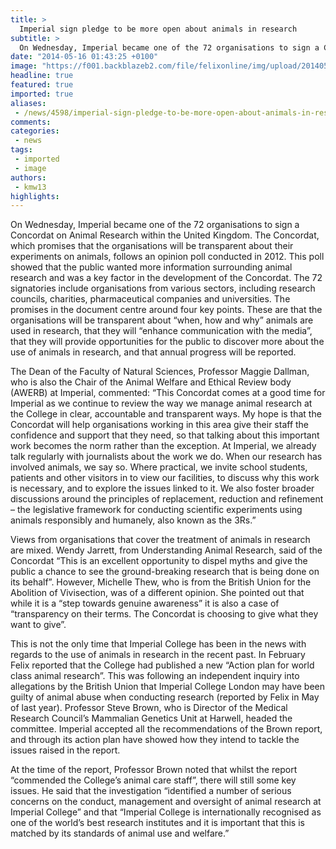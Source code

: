 ```yaml
---
title: >
  Imperial sign pledge to be more open about animals in research
subtitle: >
  On Wednesday, Imperial became one of the 72 organisations to sign a Concordat on Animal Research within the United Kingdom. The Concordat, which promises that the organisations will be transparent about their experiments on animals, follows an opinion poll conducted in 2012.
date: "2014-05-16 01:43:25 +0100"
image: "https://f001.backblazeb2.com/file/felixonline/img/upload/201405160244-jal08-1576_news_college_logo_entrance_web.jpg"
headline: true
featured: true
imported: true
aliases:
 - /news/4598/imperial-sign-pledge-to-be-more-open-about-animals-in-research
comments:
categories:
 - news
tags:
 - imported
 - image
authors:
 - kmw13
highlights:
---
```


On Wednesday, Imperial became one of the 72 organisations to sign a Concordat on Animal Research within the United Kingdom. The Concordat, which promises that the organisations will be transparent about their experiments on animals, follows an opinion poll conducted in 2012. This poll showed that the public wanted more information surrounding animal research and was a key factor in the development of the Concordat. The 72 signatories include organisations from various sectors, including research councils, charities, pharmaceutical companies and universities. The promises in the document centre around four key points. These are that the organisations will be transparent about “when, how and why” animals are used in research, that they will “enhance communication with the media”, that they will provide opportunities for the public to discover more about the use of animals in research, and that annual progress will be reported.

The Dean of the Faculty of Natural Sciences, Professor Maggie Dallman, who is also the Chair of the Animal Welfare and Ethical Review body (AWERB) at Imperial, commented: “This Concordat comes at a good time for Imperial as we continue to review the way we manage animal research at the College in clear, accountable and transparent ways. My hope is that the Concordat will help organisations working in this area give their staff the confidence and support that they need, so that talking about this important work becomes the norm rather than the exception. At Imperial, we already talk regularly with journalists about the work we do. When our research has involved animals, we say so. Where practical, we invite school students, patients and other visitors in to view our facilities, to discuss why this work is necessary, and to explore the issues linked to it. We also foster broader discussions around the principles of replacement, reduction and refinement – the legislative framework for conducting scientific experiments using animals responsibly and humanely, also known as the 3Rs.”

Views from organisations that cover the treatment of animals in research are mixed. Wendy Jarrett, from Understanding Animal Research, said of the Concordat “This is an excellent opportunity to dispel myths and give the public a chance to see the ground-breaking research that is being done on its behalf”. However, Michelle Thew, who is from the British Union for the Abolition of Vivisection, was of a different opinion. She pointed out that while it is a “step towards genuine awareness” it is also a case of “transparency on their terms. The Concordat is choosing to give what they want to give”.

This is not the only time that Imperial College has been in the news with regards to the use of animals in research in the recent past. In February Felix reported that the College had published a new “Action plan for world class animal research”. This was following an independent inquiry into allegations by the British Union that Imperial College London may have been guilty of animal abuse when conducting research (reported by Felix in May of last year). Professor Steve Brown, who is Director of the Medical Research Council’s Mammalian Genetics Unit at Harwell, headed the committee. Imperial accepted all the recommendations of the Brown report, and through its action plan have showed how they intend to tackle the issues raised in the report.

At the time of the report, Professor Brown noted that whilst the report “commended the College’s animal care staff”, there will still some key issues. He said that the investigation “identified a number of serious concerns on the conduct, management and oversight of animal research at Imperial College” and that “Imperial College is internationally recognised as one of the world’s best research institutes and it is important that this is matched by its standards of animal use and welfare.”
